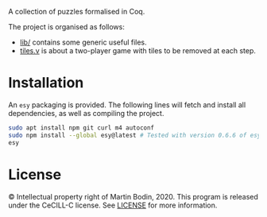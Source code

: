 A collection of puzzles formalised in Coq.

The project is organised as follows:
- [lib/](lib/) contains some generic useful files.
- [tiles.v](theories/tiles.v) is about a two-player game with tiles to be removed at each step.

# Installation

An `esy` packaging is provided.
The following lines will fetch and install all dependencies, as well as compiling the project.
```bash
sudo apt install npm git curl m4 autoconf
sudo npm install --global esy@latest # Tested with version 0.6.6 of esy.
esy
```

# License
© Intellectual property right of Martin Bodin, 2020.
This program is released under the CeCILL-C license.
See [LICENSE](LICENSE) for more information.

